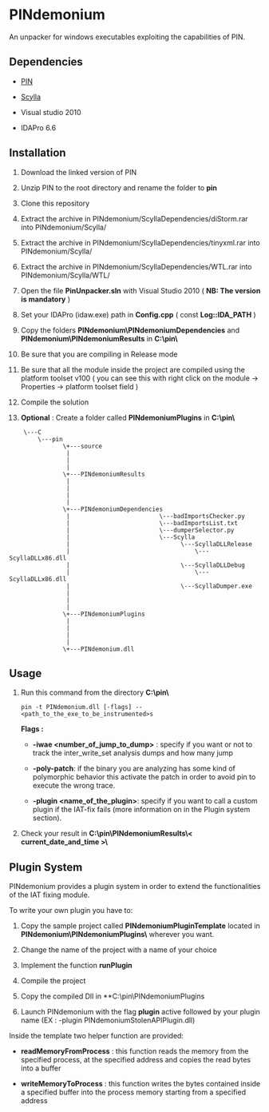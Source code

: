 # PINdemonium
An unpacker for windows executables exploiting the capabilities of PIN.

## Dependencies

* [PIN](http://software.intel.com/sites/landingpage/pintool/downloads/pin-2.14-71313-msvc10-windows.zip)

* [Scylla](https://github.com/NtQuery/Scylla) 

* Visual studio 2010

* IDAPro 6.6


## Installation

1. Download the linked version of PIN

2. Unzip PIN to the root directory and rename the folder to **pin**

3. Clone this repository

4. Extract the archive in PINdemonium/ScyllaDependencies/diStorm.rar into PINdemonium/Scylla/

5. Extract the archive in PINdemonium/ScyllaDependencies/tinyxml.rar into PINdemonium/Scylla/

6. Extract the archive in PINdemonium/ScyllaDependencies/WTL.rar into PINdemonium/Scylla/WTL/ 

5. Open the file **PinUnpacker.sln** with Visual Studio 2010 ( **NB: The version is mandatory** )

5. Set your IDAPro (idaw.exe) path in **Config.cpp** ( const **Log::IDA_PATH** )

6. Copy the folders **PINdemonium\PINdemoniumDependencies** and **PINdemonium\PINdemoniumResults** in **C:\pin\\**

7. Be sure that you are compiling in Release mode 

8. Be sure that all the module inside the project are compiled using the platform toolset v100 ( you can see this with right click on the module -> Properties -> platform toolset field )

9. Compile the solution

10. **Optional** : Create a folder called **PINdemoniumPlugins** in **C:\pin\\**

```
	\---C
	    \---pin
			   \+---source
			   	| 	     
			   	|
			   	|
			   \+---PINdemoniumResults
			   	|
			   	|
			   	|
			   	|
			   \+---PINdemoniumDependencies 
			   	|						  \---badImportsChecker.py
			   	|			              \---badImportsList.txt
			   	|						  \---dumperSelector.py
			   	|						  \---Scylla
			   	|								\---ScyllaDLLRelease
			   	|									\---ScyllaDLLx86.dll
			   	|								\---ScyllaDLLDebug
			   	|									\---ScyllaDLLx86.dll
			   	|								\---ScyllaDumper.exe
			   	|
			   	|
			   	|
			   \+---PINdemoniumPlugins
			   	|
			   	|
			   	|
			   	|
			   \+---PINdemonium.dll
```

## Usage

1. Run this command from the directory **C:\pin\\**

	```
	pin -t PINdemonium.dll [-flags] -- <path_to_the_exe_to_be_instrumented>s
	```

	**Flags :**
	- **-iwae <number_of_jump_to_dump>** : specify if you want or not to track the inter_write_set analysis dumps and how many jump
		

	- **-poly-patch**: if the binary you are analyzing has some kind of polymorphic behavior this activate the patch in order to avoid pin to execute the wrong trace.


	- **-plugin <name_of_the_plugin>**: specify if you want to call a custom plugin if the IAT-fix fails (more information on in the Plugin system section).

2. Check your result in **C:\pin\PINdemoniumResults\\< current_date_and_time >\\**

## Plugin System
PINdemonium provides a plugin system in order to extend the functionalities of the IAT fixing module.

To write your own plugin you have to:

1. Copy the sample project called **PINdemoniumPluginTemplate** located in **PINdemonium\PINdemoniumPlugins\\**  wherever you want.

2. Change the name of the project with a name of your choice

3. Implement the function **runPlugin**

4. Compile the project

5. Copy the compiled Dll in **C:\pin\PINdemoniumPlugins

6. Launch PINdemonium with the flag **plugin** active followed by your plugin name (EX : -plugin PINdemoniumStolenAPIPlugin.dll)

Inside the template two helper function are provided:

- **readMemoryFromProcess** : this function reads the memory from the specified process, at the specified address and copies the read bytes into a buffer

- **writeMemoryToProcess** : this function writes the bytes contained inside a specified buffer into the process memory starting from a specified address
